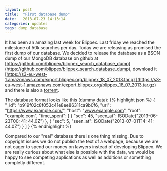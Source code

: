 ```yaml
---
layout: post
title:  "First database dump"
date:   2013-07-23 14:13:14
categories: updates
tags: dump database
---
```


It has been an amazing last week for Blippex. Last friday we reached the milestone of 50k searches per day. Today we are releasing as promised the first dump of our database. We decided to release the database as a BSON dump of our MongoDB database on github at [https://github.com/blippex/blippex_search_database_dump](https://github.com/blippex/blippex_search_database_dump), download it [https://s3-eu-west-1.amazonaws.com/export.blippex.org/blippex_18_07_2013.tar.gz](https://s3-eu-west-1.amazonaws.com/export.blippex.org/blippex_18_07_2013.tar.gz) and there is also a [torrent](magnet:?xt=urn:btih:B8E78959FD987B6644274FC36B73FD9E609B7F48&dn=blippex_18_07_2013.tar.gz&tr=http%3a//s3-tracker.eu-west-1.amazonaws.com%3a6969/announce).

The database format looks like this (dummy data):
{% highlight json %}
{
	"_id": "b919f02c8f053c41e8ee86311ca9b0f6,
	"url": "https://www.example.com/",
	"host": "www.example.com",
	"root": "example.com",
	"time_spent": [
		{
			"sec": 45,
			"seen_at": ISODate("2013-06-23T00: 41: 44.0Z")
		},
		{
			"sec": 5,
			"seen_at": ISODate("2013-07-01T14: 41: 44.0Z")
		}
	]
}
{% endhighlight %}

Compared to our "real" database there is one thing missing. Due to copyright issues we do not publish the text of a webpage, because we are not eager to spend our money on lawyers instead of developing Blippex. We are really curious about what else is possible with the data, we would be happy to see competing applications as well as additions or something completly different.